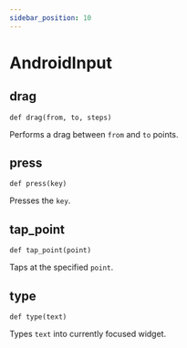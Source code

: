 ```yaml
---
sidebar_position: 10
---
```


# AndroidInput



## drag

```
def drag(from, to, steps)
```

Performs a drag between `from` and `to` points.

## press

```
def press(key)
```

Presses the `key`.

## tap_point

```
def tap_point(point)
```

Taps at the specified `point`.

## type

```
def type(text)
```

Types `text` into currently focused widget.

